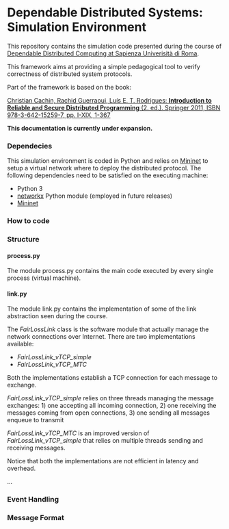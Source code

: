 # Dependable Distributed Systems: Simulation Environment

This repository contains the simulation code presented during the course of [Dependable Distributed Computing at Sapienza Univerisità di Roma](https://bonomi.diag.uniroma1.it/teaching/a-a-2021-2022).

This framework aims at providing a simple pedagogical tool to verify correctness of distributed system protocols.

Part of the framework is based on the book:

[Christian Cachin, Rachid Guerraoui, Luís E. T. Rodrigues: **Introduction to Reliable and Secure Distributed Programming** (2. ed.). Springer 2011, ISBN 978-3-642-15259-7, pp. I-XIX, 1-367](https://doi.org/10.1007/978-3-642-15260-3)

**This documentation is currently under expansion.**

### Dependecies

This simulation environment is coded in Python and relies on [Mininet](http://mininet.org/) to setup a virtual network where to deploy the distributed protocol. The following dependencies need to be satisfied on the executing machine:

- Python 3
- [networkx](https://networkx.org/) Python module (employed in future releases)
- [Mininet](http://mininet.org/)

### How to code

### Structure

#### process.py
The module process.py contains the main code executed by every single process (virtual machine).

#### link.py
The module link.py contains the implementation of some of the link abstraction seen during the course.

The *FairLossLink* class is the software module that actually manage the network connections over Internet.
There are two implementations available:
- *FairLossLink_vTCP_simple*
- *FairLossLink_vTCP_MTC*

Both the implementations establish a TCP connection for each message to exchange.

*FairLossLink_vTCP_simple* relies on three threads managing the message exchanges: 1) one accepting all incoming connection, 2) one receiving the messages coming from open connections, 3) one sending all messages enqueue to transmit

*FairLossLink_vTCP_MTC* is an improved version of *FairLossLink_vTCP_simple* that relies on multiple threads sending and receiving messages.

Notice that both the implementations are not efficient in latency and overhead.

...

### Event Handling

### Message Format

<!---
### Reference
```
@book{DBLP:books/daglib/0025983,
  author    = {Christian Cachin and
               Rachid Guerraoui and
               Lu{\'{\i}}s E. T. Rodrigues},
  title     = {Introduction to Reliable and Secure Distributed Programming {(2.}
               ed.)},
  publisher = {Springer},
  year      = {2011},
  url       = {https://doi.org/10.1007/978-3-642-15260-3},
  doi       = {10.1007/978-3-642-15260-3},
  isbn      = {978-3-642-15259-7},
  timestamp = {Wed, 14 Nov 2018 10:12:21 +0100},
  biburl    = {https://dblp.org/rec/books/daglib/0025983.bib},
  bibsource = {dblp computer science bibliography, https://dblp.org}
}
```
-->